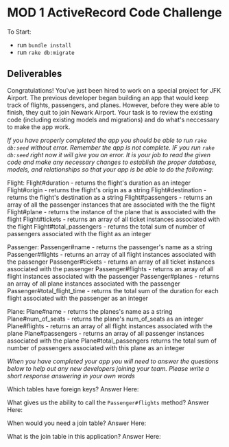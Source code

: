 # MOD 1 ActiveRecord Code Challenge

To Start:
 - run `bundle install`
 - run `rake db:migrate`

## Deliverables

Congratulations! You've just been hired to work on a special project for JFK Airport. The previous developer began building an app that would keep track of flights, passengers, and planes. However, before they were able to finish, they quit to join Newark Airport. Your task is to review the existing code (including existing models and migrations) and do what's neccessary to make the app work.


*If you have properly completed the app you should be able to run `rake db:seed` without error. Remember the app is not complete. IF you run `rake db:seed` right now it will give you an error. It is your job to read the given code and make any necessary changes to establish the proper database, models, and relationships so that your app is be able to do the following:*

Flight:
  Flight#duration
    - returns the flight's duration as an integer
  Flight#origin
    - returns the flight's origin as a string
  Flight#destination
    - returns the flight's destination as a string
  Flight#passengers 
    - returns an array of all the passenger instances that are associated with the the flight
  Flight#plane
    - returns the instance of the plane that is associated with the flight
  Flight#tickets
    - returns an array of all ticket instances associated with the flight
  Flight#total_passengers
    - returns the total sum of number of passengers associated with the flight as an integer

Passenger:
  Passenger#name
    - returns the passenger's name as a string
  Passenger#flights
    - returns an array of all flight instances associated with the passenger
  Passenger#tickets
    - returns an array of all ticket instances associated with the passenger
  Passenger#flights
    - returns an array of all flight instances associated with the passenger
  Passenger#planes
    - returns an array of all plane instances associated with the passenger 
  Passenger#total_flight_time
    - returns the total sum of the duration for each flight associated with the passenger as an integer 

Plane:
  Plane#name
    - returns the planes's name as a string
  Plane#num_of_seats
    - returns the plane's num_of_seats as an integer
  Plane#flights
    - returns an array of all flight instances associated with the plane
  Plane#passengers
    - returns an array of all passenger instances associated with the plane
  Plane#total_passengers
    returns the total sum of number of passengers associated with this plane as an integer 

  *When you have completed your app you will need to answer the questions below to help out any new developers joining your team. Please write a short response answering in your own words*

  Which tables have foreign keys?
    Answer Here:

  What gives us the ability to call the `Passenger#flights` method? 
    Answer Here:

  When would you need a join table?
    Answer Here:

  What is the join table in this application?
    Answer Here:
